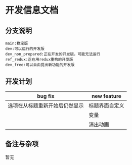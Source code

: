 # 开发信息文档

## 分支说明

```
main:稳定版
dev:可以运行的开发版
dev_non_prepared:正在开发的开发版，可能无法运行
ref_redux:正在用redux重构的开发版
dev_free:可以自由提出新功能的开发版
```

## 开发计划

| bug fix                        | new feature    |
| ------------------------------ | -------------- |
| 选项在从标题重新开始后仍然显示 | 标题界面自定义 |
|                                | 变量           |
|                                | 演出动画       |

## 备注与杂项

暂无

